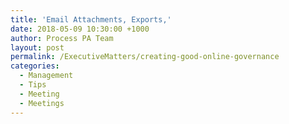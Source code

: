```yaml
---
title: 'Email Attachments, Exports,'
date: 2018-05-09 10:30:00 +1000
author: Process PA Team
layout: post
permalink: /ExecutiveMatters/creating-good-online-governance
categories:
  - Management
  - Tips
  - Meeting
  - Meetings
---
```

